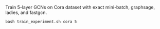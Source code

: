 Train 5-layer GCNs on Cora dataset with exact mini-batch, graphsage, ladies, and fastgcn.

```
bash train_experiment.sh cora 5
```
